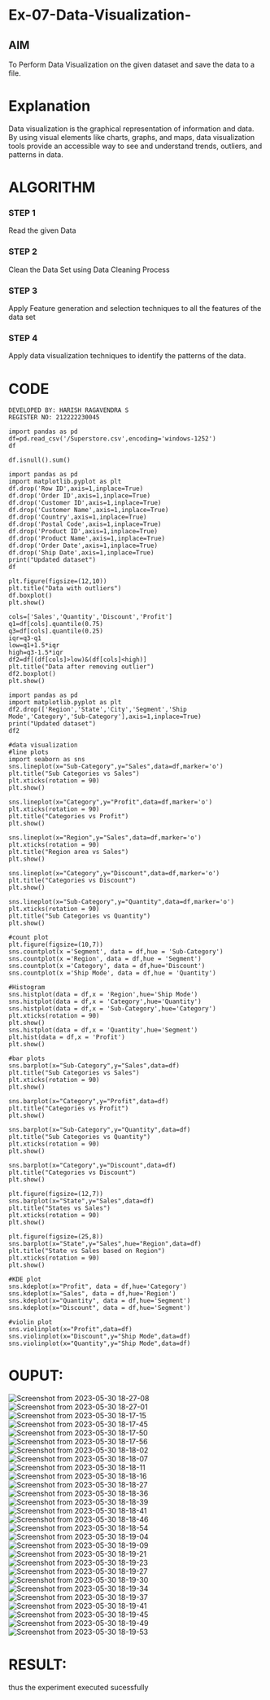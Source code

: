# Ex-07-Data-Visualization-

## AIM
To Perform Data Visualization on the given dataset and save the data to a file. 

# Explanation
Data visualization is the graphical representation of information and data. By using visual elements like charts, graphs, and maps, data visualization tools provide an accessible way to see and understand trends, outliers, and patterns in data.

# ALGORITHM
### STEP 1
Read the given Data
### STEP 2
Clean the Data Set using Data Cleaning Process
### STEP 3
Apply Feature generation and selection techniques to all the features of the data set
### STEP 4
Apply data visualization techniques to identify the patterns of the data.


# CODE
```
DEVELOPED BY: HARISH RAGAVENDRA S
REGISTER NO: 212222230045
```
```
import pandas as pd
df=pd.read_csv('/Superstore.csv',encoding='windows-1252')
df
```
```
df.isnull().sum()
```
```
import pandas as pd
import matplotlib.pyplot as plt
df.drop('Row ID',axis=1,inplace=True)
df.drop('Order ID',axis=1,inplace=True)
df.drop('Customer ID',axis=1,inplace=True)
df.drop('Customer Name',axis=1,inplace=True)
df.drop('Country',axis=1,inplace=True)
df.drop('Postal Code',axis=1,inplace=True)
df.drop('Product ID',axis=1,inplace=True)
df.drop('Product Name',axis=1,inplace=True)
df.drop('Order Date',axis=1,inplace=True)
df.drop('Ship Date',axis=1,inplace=True)
print("Updated dataset")
df
```
```
plt.figure(figsize=(12,10))
plt.title("Data with outliers")
df.boxplot()
plt.show()
```
```
cols=['Sales','Quantity','Discount','Profit']
q1=df[cols].quantile(0.75)
q3=df[cols].quantile(0.25)
iqr=q3-q1
low=q1+1.5*iqr
high=q3-1.5*iqr
df2=df[(df[cols]>low)&(df[cols]<high)]
plt.title("Data after removing outlier")
df2.boxplot()
plt.show()
```
```
import pandas as pd
import matplotlib.pyplot as plt
df2.drop(['Region','State','City','Segment','Ship Mode','Category','Sub-Category'],axis=1,inplace=True)
print("Updated dataset")
df2
```
```
#data visualization
#line plots
import seaborn as sns
sns.lineplot(x="Sub-Category",y="Sales",data=df,marker='o')
plt.title("Sub Categories vs Sales")
plt.xticks(rotation = 90)
plt.show()

sns.lineplot(x="Category",y="Profit",data=df,marker='o')
plt.xticks(rotation = 90)
plt.title("Categories vs Profit")
plt.show()

sns.lineplot(x="Region",y="Sales",data=df,marker='o')
plt.xticks(rotation = 90)
plt.title("Region area vs Sales")
plt.show()

sns.lineplot(x="Category",y="Discount",data=df,marker='o')
plt.title("Categories vs Discount")
plt.show()

sns.lineplot(x="Sub-Category",y="Quantity",data=df,marker='o')
plt.xticks(rotation = 90)
plt.title("Sub Categories vs Quantity")
plt.show()
```
```
#count plot
plt.figure(figsize=(10,7))
sns.countplot(x ='Segment', data = df,hue = 'Sub-Category')
sns.countplot(x ='Region', data = df,hue = 'Segment')
sns.countplot(x ='Category', data = df,hue='Discount')
sns.countplot(x ='Ship Mode', data = df,hue = 'Quantity')
```
```
#Histogram
sns.histplot(data = df,x = 'Region',hue='Ship Mode')
sns.histplot(data = df,x = 'Category',hue='Quantity')
sns.histplot(data = df,x = 'Sub-Category',hue='Category')
plt.xticks(rotation = 90)
plt.show()
sns.histplot(data = df,x = 'Quantity',hue='Segment')
plt.hist(data = df,x = 'Profit')
plt.show()
```
```
#bar plots
sns.barplot(x="Sub-Category",y="Sales",data=df)
plt.title("Sub Categories vs Sales")
plt.xticks(rotation = 90)
plt.show()

sns.barplot(x="Category",y="Profit",data=df)
plt.title("Categories vs Profit")
plt.show()

sns.barplot(x="Sub-Category",y="Quantity",data=df)
plt.title("Sub Categories vs Quantity")
plt.xticks(rotation = 90)
plt.show()

sns.barplot(x="Category",y="Discount",data=df)
plt.title("Categories vs Discount")
plt.show()

plt.figure(figsize=(12,7))
sns.barplot(x="State",y="Sales",data=df)
plt.title("States vs Sales")
plt.xticks(rotation = 90)
plt.show()

plt.figure(figsize=(25,8))
sns.barplot(x="State",y="Sales",hue="Region",data=df)
plt.title("State vs Sales based on Region")
plt.xticks(rotation = 90)
plt.show()
```
```
#KDE plot
sns.kdeplot(x="Profit", data = df,hue='Category')
sns.kdeplot(x="Sales", data = df,hue='Region')
sns.kdeplot(x="Quantity", data = df,hue='Segment')
sns.kdeplot(x="Discount", data = df,hue='Segment')
```
```
#violin plot
sns.violinplot(x="Profit",data=df)
sns.violinplot(x="Discount",y="Ship Mode",data=df)
sns.violinplot(x="Quantity",y="Ship Mode",data=df)
```
# OUPUT:
![Screenshot from 2023-05-30 18-27-08](https://github.com/harish-ragavendra-25/Ex-08-Data-Visualization-/assets/114852180/c855b083-5bbc-4dd0-9b6a-2ca774621503)
![Screenshot from 2023-05-30 18-27-01](https://github.com/harish-ragavendra-25/Ex-08-Data-Visualization-/assets/114852180/fea41358-04f9-4459-a562-350b02d3f0bd)
![Screenshot from 2023-05-30 18-17-15](https://github.com/harish-ragavendra-25/Ex-08-Data-Visualization-/assets/114852180/388874fa-f196-4bea-be45-11cc0f29de2c)
![Screenshot from 2023-05-30 18-17-45](https://github.com/harish-ragavendra-25/Ex-08-Data-Visualization-/assets/114852180/4e08bc09-2053-41d9-b863-9a1cb7aad65c)
![Screenshot from 2023-05-30 18-17-50](https://github.com/harish-ragavendra-25/Ex-08-Data-Visualization-/assets/114852180/3b811192-6ac0-4ae0-a4a1-c981dd55b3c1)
![Screenshot from 2023-05-30 18-17-56](https://github.com/harish-ragavendra-25/Ex-08-Data-Visualization-/assets/114852180/c77b010a-370e-4334-82f6-7546d838136e)
![Screenshot from 2023-05-30 18-18-02](https://github.com/harish-ragavendra-25/Ex-08-Data-Visualization-/assets/114852180/973db450-b7b1-4669-8a24-df2ae9ab5fd8)
![Screenshot from 2023-05-30 18-18-07](https://github.com/harish-ragavendra-25/Ex-08-Data-Visualization-/assets/114852180/1f607cf3-8659-4c39-bd8b-0a97960b36d2)
![Screenshot from 2023-05-30 18-18-11](https://github.com/harish-ragavendra-25/Ex-08-Data-Visualization-/assets/114852180/3d77f902-2ceb-4df4-9732-34d1136925a5)
![Screenshot from 2023-05-30 18-18-16](https://github.com/harish-ragavendra-25/Ex-08-Data-Visualization-/assets/114852180/7896d34e-137f-4fdd-b5c9-51d5e8f0cfde)
![Screenshot from 2023-05-30 18-18-27](https://github.com/harish-ragavendra-25/Ex-08-Data-Visualization-/assets/114852180/74618c5e-6d28-47dd-bb27-4b054fd35a70)
![Screenshot from 2023-05-30 18-18-36](https://github.com/harish-ragavendra-25/Ex-08-Data-Visualization-/assets/114852180/f95b9e2a-9484-46e7-bb8c-9c51f3efa566)
![Screenshot from 2023-05-30 18-18-39](https://github.com/harish-ragavendra-25/Ex-08-Data-Visualization-/assets/114852180/85e671ba-3810-4c49-8e0c-e6673a0a59ce)
![Screenshot from 2023-05-30 18-18-41](https://github.com/harish-ragavendra-25/Ex-08-Data-Visualization-/assets/114852180/8e2a20c4-5b5b-443d-b334-a95e81a7e69b)
![Screenshot from 2023-05-30 18-18-46](https://github.com/harish-ragavendra-25/Ex-08-Data-Visualization-/assets/114852180/981ff710-3bab-4eee-bf76-7b770d054349)
![Screenshot from 2023-05-30 18-18-54](https://github.com/harish-ragavendra-25/Ex-08-Data-Visualization-/assets/114852180/17de50e6-9025-423f-9720-1710ec7334e5)
![Screenshot from 2023-05-30 18-19-04](https://github.com/harish-ragavendra-25/Ex-08-Data-Visualization-/assets/114852180/93184cd7-821d-47bd-9c6f-de310cd4a6ee)
![Screenshot from 2023-05-30 18-19-09](https://github.com/harish-ragavendra-25/Ex-08-Data-Visualization-/assets/114852180/4a2d7c2a-31ca-4c64-b924-8cd97806c2e4)
![Screenshot from 2023-05-30 18-19-21](https://github.com/harish-ragavendra-25/Ex-08-Data-Visualization-/assets/114852180/59f17cb0-ec09-4cbe-97f6-9b102e37a165)
![Screenshot from 2023-05-30 18-19-23](https://github.com/harish-ragavendra-25/Ex-08-Data-Visualization-/assets/114852180/4ce243ba-5e01-41eb-9e7a-3252d28252d8)
![Screenshot from 2023-05-30 18-19-27](https://github.com/harish-ragavendra-25/Ex-08-Data-Visualization-/assets/114852180/c89efe02-4a7a-4c5b-a1d2-66b82d999c48)
![Screenshot from 2023-05-30 18-19-30](https://github.com/harish-ragavendra-25/Ex-08-Data-Visualization-/assets/114852180/441e3c6e-380d-4d9d-b620-308df5d53197)
![Screenshot from 2023-05-30 18-19-34](https://github.com/harish-ragavendra-25/Ex-08-Data-Visualization-/assets/114852180/a6f8a181-4d4f-404a-838f-06710d8737a7)
![Screenshot from 2023-05-30 18-19-37](https://github.com/harish-ragavendra-25/Ex-08-Data-Visualization-/assets/114852180/c80529c2-f9cf-4fbb-a1cc-317099f792e5)
![Screenshot from 2023-05-30 18-19-41](https://github.com/harish-ragavendra-25/Ex-08-Data-Visualization-/assets/114852180/b5c7853a-aee2-40ee-adc4-bfd1a3246ad2)
![Screenshot from 2023-05-30 18-19-45](https://github.com/harish-ragavendra-25/Ex-08-Data-Visualization-/assets/114852180/505538db-be8f-4ad3-9d2e-7e3e61e430e3)
![Screenshot from 2023-05-30 18-19-49](https://github.com/harish-ragavendra-25/Ex-08-Data-Visualization-/assets/114852180/f72e6859-8457-43a5-b02c-60077765b60e)
![Screenshot from 2023-05-30 18-19-53](https://github.com/harish-ragavendra-25/Ex-08-Data-Visualization-/assets/114852180/e0318794-f705-4360-b9b3-6c2ddba4c25b)

# RESULT:
thus the experiment executed sucessfully

